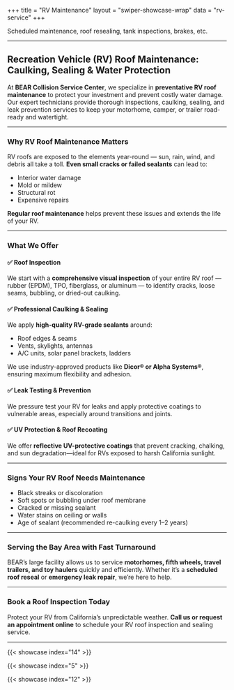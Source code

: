 +++
title = "RV Maintenance"
layout = "swiper-showcase-wrap"
data = "rv-service"
+++

Scheduled maintenance, roof resealing, tank inspections, brakes, etc.


---

## Recreation Vehicle (RV) Roof Maintenance: Caulking, Sealing & Water Protection

At **BEAR Collision Service Center**, we specialize in **preventative RV roof maintenance** to protect your investment and prevent costly water damage. Our expert technicians provide thorough inspections, caulking, sealing, and leak prevention services to keep your motorhome, camper, or trailer road-ready and watertight.

---

### Why RV Roof Maintenance Matters

RV roofs are exposed to the elements year-round — sun, rain, wind, and debris all take a toll. **Even small cracks or failed sealants** can lead to:

* Interior water damage
* Mold or mildew
* Structural rot
* Expensive repairs

**Regular roof maintenance** helps prevent these issues and extends the life of your RV.

---

### What We Offer

#### ✅ Roof Inspection

We start with a **comprehensive visual inspection** of your entire RV roof — rubber (EPDM), TPO, fiberglass, or aluminum — to identify cracks, loose seams, bubbling, or dried-out caulking.

#### ✅ Professional Caulking & Sealing

We apply **high-quality RV-grade sealants** around:

* Roof edges & seams
* Vents, skylights, antennas
* A/C units, solar panel brackets, ladders

We use industry-approved products like **Dicor® or Alpha Systems®**, ensuring maximum flexibility and adhesion.

#### ✅ Leak Testing & Prevention

We pressure test your RV for leaks and apply protective coatings to vulnerable areas, especially around transitions and joints.

#### ✅ UV Protection & Roof Recoating

We offer **reflective UV-protective coatings** that prevent cracking, chalking, and sun degradation—ideal for RVs exposed to harsh California sunlight.

---

### Signs Your RV Roof Needs Maintenance

* Black streaks or discoloration
* Soft spots or bubbling under roof membrane
* Cracked or missing sealant
* Water stains on ceiling or walls
* Age of sealant (recommended re-caulking every 1–2 years)

---

### Serving the Bay Area with Fast Turnaround

BEAR’s large facility allows us to service **motorhomes, fifth wheels, travel trailers, and toy haulers** quickly and efficiently. Whether it’s a **scheduled roof reseal** or **emergency leak repair**, we’re here to help.

---

### Book a Roof Inspection Today

Protect your RV from California’s unpredictable weather.
**Call us or request an appointment online** to schedule your RV roof inspection and sealing service.

---

{{< showcase index="14" >}}

{{< showcase index="5" >}}

{{< showcase index="12" >}}